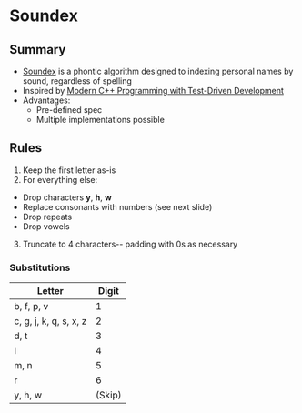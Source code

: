 # Soundex

## Summary
* [Soundex](https://en.wikipedia.org/wiki/Soundex) is a phontic algorithm designed to indexing personal names by sound, regardless of spelling
* Inspired by [Modern C++ Programming with Test-Driven Development](https://www.amazon.com/Modern-Programming-Test-Driven-Development-Better/dp/1937785483)
* Advantages:
  - Pre-defined spec
  - Multiple implementations possible

## Rules
1. Keep the first letter as-is
2. For everything else:
  - Drop characters **y**, **h**, **w**
  - Replace consonants with numbers (see next slide)
  - Drop repeats
  - Drop vowels
3. Truncate to 4 characters-- padding with 0s as necessary

### Substitutions

| Letter                 | Digit |
|------------------------|-------|
| b, f, p, v             | 1     |
| c, g, j, k, q, s, x, z | 2     |
| d, t                   | 3     |
| l                      | 4     |
| m, n                   | 5     |
| r                      | 6     |
| y, h, w                | (Skip)|
